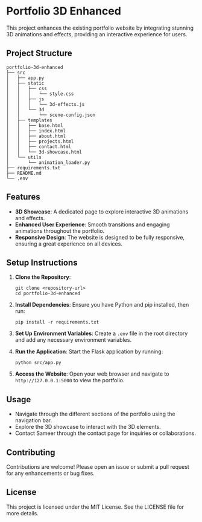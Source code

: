 # Portfolio 3D Enhanced

This project enhances the existing portfolio website by integrating stunning 3D animations and effects, providing an interactive experience for users.

## Project Structure

```
portfolio-3d-enhanced
├── src
│   ├── app.py
│   ├── static
│   │   ├── css
│   │   │   └── style.css
│   │   ├── js
│   │   │   └── 3d-effects.js
│   │   └── 3d
│   │       └── scene-config.json
│   ├── templates
│   │   ├── base.html
│   │   ├── index.html
│   │   ├── about.html
│   │   ├── projects.html
│   │   ├── contact.html
│   │   └── 3d-showcase.html
│   └── utils
│       └── animation_loader.py
├── requirements.txt
├── README.md
└── .env
```

## Features

- **3D Showcase**: A dedicated page to explore interactive 3D animations and effects.
- **Enhanced User Experience**: Smooth transitions and engaging animations throughout the portfolio.
- **Responsive Design**: The website is designed to be fully responsive, ensuring a great experience on all devices.

## Setup Instructions

1. **Clone the Repository**:
   ```
   git clone <repository-url>
   cd portfolio-3d-enhanced
   ```

2. **Install Dependencies**:
   Ensure you have Python and pip installed, then run:
   ```
   pip install -r requirements.txt
   ```

3. **Set Up Environment Variables**:
   Create a `.env` file in the root directory and add any necessary environment variables.

4. **Run the Application**:
   Start the Flask application by running:
   ```
   python src/app.py
   ```

5. **Access the Website**:
   Open your web browser and navigate to `http://127.0.0.1:5000` to view the portfolio.

## Usage

- Navigate through the different sections of the portfolio using the navigation bar.
- Explore the 3D showcase to interact with the 3D elements.
- Contact Sameer through the contact page for inquiries or collaborations.

## Contributing

Contributions are welcome! Please open an issue or submit a pull request for any enhancements or bug fixes.

## License

This project is licensed under the MIT License. See the LICENSE file for more details.